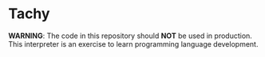 # Tachy
**WARNING**: The code in this repository should **NOT** be used in production. This interpreter is an exercise to
learn programming language development.

